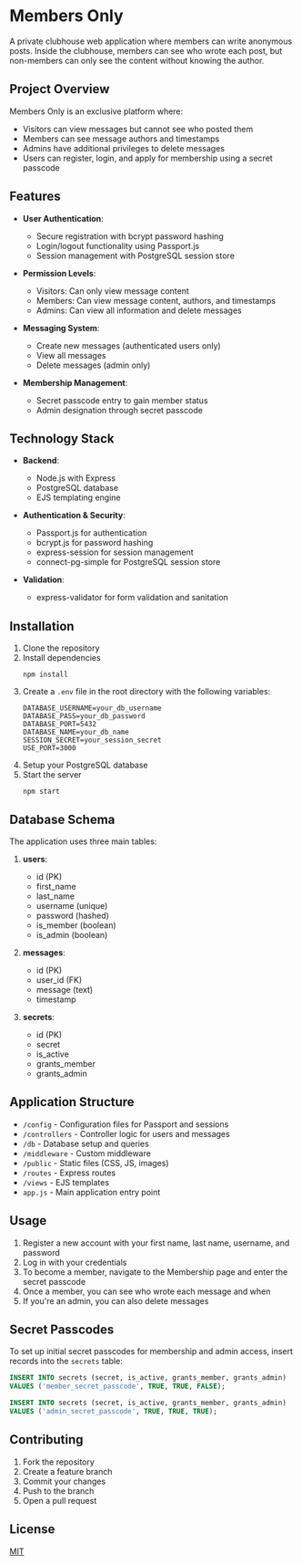 # Members Only

A private clubhouse web application where members can write anonymous posts. Inside the clubhouse, members can see who wrote each post, but non-members can only see the content without knowing the author.

## Project Overview

Members Only is an exclusive platform where:
- Visitors can view messages but cannot see who posted them
- Members can see message authors and timestamps
- Admins have additional privileges to delete messages
- Users can register, login, and apply for membership using a secret passcode

## Features

- **User Authentication**:
  - Secure registration with bcrypt password hashing
  - Login/logout functionality using Passport.js
  - Session management with PostgreSQL session store

- **Permission Levels**:
  - Visitors: Can only view message content
  - Members: Can view message content, authors, and timestamps
  - Admins: Can view all information and delete messages

- **Messaging System**:
  - Create new messages (authenticated users only)
  - View all messages
  - Delete messages (admin only)

- **Membership Management**:
  - Secret passcode entry to gain member status
  - Admin designation through secret passcode

## Technology Stack

- **Backend**:
  - Node.js with Express
  - PostgreSQL database
  - EJS templating engine
  
- **Authentication & Security**:
  - Passport.js for authentication
  - bcrypt.js for password hashing
  - express-session for session management
  - connect-pg-simple for PostgreSQL session store
  
- **Validation**:
  - express-validator for form validation and sanitation

## Installation

1. Clone the repository
2. Install dependencies
   ```
   npm install
   ```
3. Create a `.env` file in the root directory with the following variables:
   ```
   DATABASE_USERNAME=your_db_username
   DATABASE_PASS=your_db_password
   DATABASE_PORT=5432
   DATABASE_NAME=your_db_name
   SESSION_SECRET=your_session_secret
   USE_PORT=3000
   ```
4. Setup your PostgreSQL database
5. Start the server
   ```
   npm start
   ```

## Database Schema

The application uses three main tables:

1. **users**:
   - id (PK)
   - first_name
   - last_name
   - username (unique)
   - password (hashed)
   - is_member (boolean)
   - is_admin (boolean)

2. **messages**:
   - id (PK)
   - user_id (FK)
   - message (text)
   - timestamp

3. **secrets**:
   - id (PK)
   - secret
   - is_active
   - grants_member
   - grants_admin

## Application Structure

- `/config` - Configuration files for Passport and sessions
- `/controllers` - Controller logic for users and messages
- `/db` - Database setup and queries
- `/middleware` - Custom middleware
- `/public` - Static files (CSS, JS, images)
- `/routes` - Express routes
- `/views` - EJS templates
- `app.js` - Main application entry point

## Usage

1. Register a new account with your first name, last name, username, and password
2. Log in with your credentials
3. To become a member, navigate to the Membership page and enter the secret passcode
4. Once a member, you can see who wrote each message and when
5. If you're an admin, you can also delete messages

## Secret Passcodes

To set up initial secret passcodes for membership and admin access, insert records into the `secrets` table:

```sql
INSERT INTO secrets (secret, is_active, grants_member, grants_admin) 
VALUES ('member_secret_passcode', TRUE, TRUE, FALSE);

INSERT INTO secrets (secret, is_active, grants_member, grants_admin) 
VALUES ('admin_secret_passcode', TRUE, TRUE, TRUE);
```

## Contributing

1. Fork the repository
2. Create a feature branch
3. Commit your changes
4. Push to the branch
5. Open a pull request

## License

[MIT](https://choosealicense.com/licenses/mit/)
